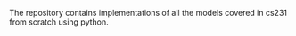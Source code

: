 The repository contains implementations of all the models covered in cs231 from scratch using python. 
